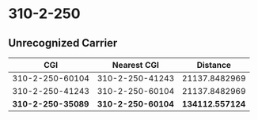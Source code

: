 # 310-2-250
## Unrecognized Carrier


| CGI | Nearest CGI | Distance |
|-----|-------------|----------|
| 310-2-250-60104 | 310-2-250-41243 | 21137.8482969 |
| 310-2-250-41243 | 310-2-250-60104 | 21137.8482969 |
| **310-2-250-35089** | **310-2-250-60104** | **134112.557124** |
